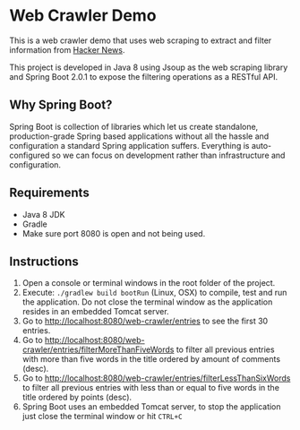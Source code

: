 # Web Crawler Demo

This is a web crawler demo that uses web scraping to extract and filter information from [Hacker News](https://news.ycombinator.com/).

This project is developed in Java 8 using Jsoup as the web scraping library and Spring Boot 2.0.1 to expose the filtering operations as a RESTful API.

## Why Spring Boot?
Spring Boot is collection of libraries which let us create standalone, production-grade Spring based applications without all the hassle and configuration a standard Spring application suffers. Everything is auto-configured so we can focus on development rather than infrastructure and configuration. 

## Requirements
- Java 8 JDK
- Gradle
- Make sure port 8080 is open and not being used.

## Instructions
1. Open a console or terminal windows in the root folder of the project.
2. Execute: `./gradlew build bootRun` (Linux, OSX) to compile, test and run the application. Do not close the terminal window as the application resides in an embedded Tomcat server.
3. Go to [http://localhost:8080/web-crawler/entries](localhost) to see the first 30 entries.
4. Go to [http://localhost:8080/web-crawler/entries/filterMoreThanFiveWords](localhost) to filter all previous entries with more than five words in the title ordered by amount of comments (desc).
5. Go to [http://localhost:8080/web-crawler/entries/filterLessThanSixWords](localhost) to filter all previous entries with less than or equal to five words in the title ordered by points (desc).
6. Spring Boot uses an embedded Tomcat server, to stop the application just close the terminal window or hit `CTRL+C` 